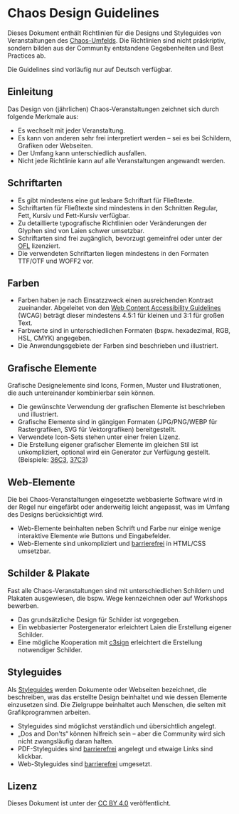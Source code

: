 # Chaos Design Guidelines

Dieses Dokument enthält Richtlinien für die Designs und Styleguides von Veranstaltungen des [Chaos-Umfelds](https://www.ccc.de). Die Richtlinien sind nicht präskriptiv, sondern bilden aus der Community entstandene Gegebenheiten und Best Practices ab.

Die Guidelines sind vorläufig nur auf Deutsch verfügbar.

## Einleitung

Das Design von (jährlichen) Chaos-Veranstaltungen zeichnet sich durch folgende Merkmale aus:

* Es wechselt mit jeder Veranstaltung.
* Es kann von anderen sehr frei interpretiert werden – sei es bei Schildern, Grafiken oder Webseiten.
* Der Umfang kann unterschiedlich ausfallen.
* Nicht jede Richtlinie kann auf alle Veranstaltungen angewandt werden.

## Schriftarten

* Es gibt mindestens eine gut lesbare Schriftart für Fließtexte.
* Schriftarten für Fließtexte sind mindestens in den Schnitten Regular, Fett, Kursiv und Fett-Kursiv verfügbar.
* Zu detaillierte typografische Richtlinien oder Veränderungen der Glyphen sind von Laien schwer umsetzbar.
* Schriftarten sind frei zugänglich, bevorzugt gemeinfrei oder unter der [OFL](https://scripts.sil.org/ofl) lizenziert.
* Die verwendeten Schriftarten liegen mindestens in den Formaten TTF/OTF und WOFF2 vor.

## Farben

* Farben haben je nach Einsatzzweck einen ausreichenden Kontrast zueinander. Abgeleitet von den [Web Content Accessibility Guidelines](https://www.w3.org/WAI/WCAG21/Understanding/contrast-minimum.html) (WCAG) beträgt dieser mindestens 4.5:1 für kleinen und 3:1 für großen Text.
* Farbwerte sind in unterschiedlichen Formaten (bspw. hexadezimal, RGB, HSL, CMYK) angegeben.
* Die Anwendungsgebiete der Farben sind beschrieben und illustriert.

## Grafische Elemente

Grafische Designelemente sind Icons, Formen, Muster und Illustrationen, die auch untereinander kombinierbar sein können.

* Die gewünschte Verwendung der grafischen Elemente ist beschrieben und illustriert.
* Grafische Elemente sind in gängigen Formaten (JPG/PNG/WEBP für Rastergrafiken, SVG für Vektorgrafiken) bereitgestellt.
* Verwendete Icon-Sets stehen unter einer freien Lizenz.
* Die Erstellung eigener grafischer Elemente im gleichen Stil ist unkompliziert, optional wird ein Generator zur Verfügung gestellt. (Beispiele: [36C3](https://36c3.bleeptrack.de), [37C3](https://eulervoid.com/dither/))

## Web-Elemente

Die bei Chaos-Veranstaltungen eingesetzte webbasierte Software wird in der Regel nur eingefärbt oder anderweitig leicht angepasst, was im Umfang des Designs berücksichtigt wird.

* Web-Elemente beinhalten neben Schrift und Farbe nur einige wenige interaktive Elemente wie Buttons und Eingabefelder.
* Web-Elemente sind unkompliziert und [barrierefrei](https://www.aktion-mensch.de/inklusion/barrierefreiheit/barrierefreie-website) in HTML/CSS umsetzbar.

## Schilder & Plakate

Fast alle Chaos-Veranstaltungen sind mit unterschiedlichen Schildern und Plakaten ausgewiesen, die bspw. Wege kennzeichnen oder auf Workshops bewerben.

* Das grundsätzliche Design für Schilder ist vorgegeben.
* Ein webbasierter Postergenerator erleichtert Laien die Erstellung eigener Schilder.
* Eine mögliche Kooperation mit [c3sign](https://c3sign.de) erleichtert die Erstellung notwendiger Schilder.

## Styleguides

Als [Styleguides](https://de.wikipedia.org/wiki/Styleguide) werden Dokumente oder Webseiten bezeichnet, die beschreiben, was das erstellte Design beinhaltet und wie dessen Elemente einzusetzen sind. Die Zielgruppe beinhaltet auch Menschen, die selten mit Grafikprogrammen arbeiten.

* Styleguides sind möglichst verständlich und übersichtlich angelegt.
* „Dos and Don'ts“ können hilfreich sein – aber die Community wird sich nicht zwangsläufig daran halten.
* PDF-Styleguides sind [barrierefrei](https://www.bundesfachstelle-barrierefreiheit.de/DE/Fachwissen/Informationstechnik/Barrierefreie-PDF/barrierefreie-pdf_node.html) angelegt und etwaige Links sind klickbar.
* Web-Styleguides sind [barrierefrei](https://www.aktion-mensch.de/inklusion/barrierefreiheit/barrierefreie-website) umgesetzt.

## Lizenz

Dieses Dokument ist unter der [CC BY 4.0](https://creativecommons.org/licenses/by/4.0/) veröffentlicht.
